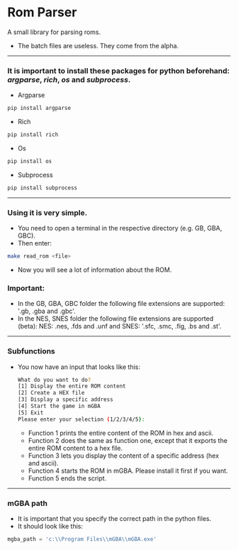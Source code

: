 # Rom Parser

A small library for parsing roms.

- The batch files are useless. They come from the alpha.

---

### It is important to install these packages for python beforehand: *argparse*, *rich*, *os* and *subprocess*.

- Argparse
```bash
pip install argparse
```

- Rich
```bash
pip install rich
```

- Os
```bash
pip install os
```

- Subprocess
```bash
pip install subprocess
```

---

### Using it is very simple.

- You need to open a terminal in the respective directory (e.g. GB, GBA, GBC).
- Then enter:
```bash
make read_rom <file>
```
- Now you will see a lot of information about the ROM.

### Important:

- In the GB, GBA, GBC folder the following file extensions are supported: '.gb, .gba and .gbc'.
- In the NES, SNES folder the following file extensions are supported (beta): NES: .nes, .fds and .unf and SNES: '.sfc, .smc, .fig, .bs and .st'.

---

### Subfunctions

- You now have an input that looks like this:

  ```bash
  What do you want to do?
  [1] Display the entire ROM content
  [2] Create a HEX file
  [3] Display a specific address
  [4] Start the game in mGBA
  [5] Exit
  Please enter your selection (1/2/3/4/5):
  ```
  - Function 1 prints the entire content of the ROM in hex and ascii.
  - Function 2 does the same as function one, except that it exports the entire ROM content to a hex file.
  - Function 3 lets you display the content of a specific address (hex and ascii).
  - Function 4 starts the ROM in mGBA. Please install it first if you want.
  - Function 5 ends the script.

---

### mGBA path

- It is important that you specify the correct path in the python files.
- It should look like this:
```Python
mgba_path = 'c:\\Program Files\\mGBA\\mGBA.exe'
```
